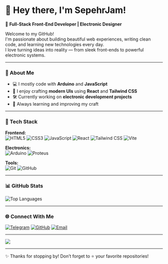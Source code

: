 # 👋 Hey there, I'm SepehrJam!

🚀 **Full-Stack Front-End Developer | Electronic Designer**

Welcome to my GitHub!  
I'm passionate about building beautiful web experiences, writing clean code, and learning new technologies every day.  
I love turning ideas into reality — from sleek front-ends to powerful electronic systems.

---

### 🧠 About Me
- 💻 I mostly code with **Arduino** and **JavaScript**
- 🎨 I enjoy crafting **modern UIs** using **React** and **Tailwind CSS**
- 🛠️ Currently working on **electronic development projects**
- 🌱 Always learning and improving my craft

---

### 🧩 Tech Stack

**Frontend:**  
![HTML5](https://img.shields.io/badge/HTML5-E34F26?logo=html5&logoColor=fff)
![CSS3](https://img.shields.io/badge/CSS3-1572B6?logo=css&logoColor=fff)
![JavaScript](https://img.shields.io/badge/JavaScript-F7DF1E?logo=javascript&logoColor=000)
![React](https://img.shields.io/badge/React-61DAFB?logo=react&logoColor=000)
![Tailwind CSS](https://img.shields.io/badge/Tailwind_CSS-38B2AC?logo=tailwind-css&logoColor=fff)
![Vite](https://img.shields.io/badge/Vite-C58AF9?logo=vite&logoColor=fff)

**Electronics:**  
![Arduino](https://img.shields.io/badge/Arduino-00979D?logo=arduino&logoColor=fff)
![Proteus](https://img.shields.io/badge/Proteus-14354C?logo=proteus&logoColor=fff)

**Tools:**  
![Git](https://img.shields.io/badge/Git-F05032?logo=git&logoColor=fff)
![GitHub](https://img.shields.io/badge/GitHub-181717?logo=github&logoColor=fff)

---

### 📊 GitHub Stats
![Top Languages](https://github-readme-stats.vercel.app/api/top-langs/?username=SepehrJam&layout=compact&theme=dark )

---

### 🌐 Connect With Me
[![Telegram](https://img.shields.io/badge/Telegram-26A5E4?logo=telegram&logoColor=white)](https://t.me/SepehrGJM)
[![GitHub](https://img.shields.io/badge/GitHub-181717?logo=github&logoColor=white)](https://github.com/SepehrJam)
[![Email](https://img.shields.io/badge/Email-D14836?logo=gmail&logoColor=white)](mailto:sghafarian674@gmail.com)

---

![](https://komarev.com/ghpvc/?username=SepehrJam)

---

✨ Thanks for stopping by! Don’t forget to ⭐ your favorite repositories!
